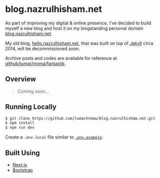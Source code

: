 # blog.nazrulhisham.net

As part of improving my digital & online presence, I've decided to build myself a new blog and host it on my longstanding personal domain [blog.nazrulhisham.net](http://blog.nazrulhisham.net).

My old blog, [hello.nazrulhisham.net](http://hello.nazrulhisham.net/), that was built on top of [Jekyll](https://jekyllrb.com/) circa 2014, will be decommissioned soon. 

Archive posts and codes are available for reference at [github/lumachroma/fantastik](https://github.com/lumachroma/fantastik).


## Overview

> Coming soon...


## Running Locally

```bash
$ git clone https://github.com/lumachroma/blog.nazrulhisham.net.git
$ npm install
$ npm run dev
```

Create a `.env.local` file similar to [`.env.example`](#).


## Built Using

- [Next.js](https://nextjs.org/)
- [Bootstrap](https://getbootstrap.com/)


